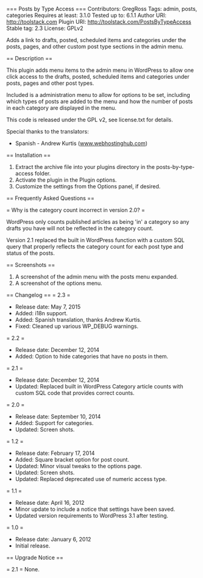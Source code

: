 === Posts by Type Access ===
Contributors: GregRoss
Tags: admin, posts, categories
Requires at least: 3.1.0
Tested up to: 6.1.1
Author URI: http://toolstack.com
Plugin URI: http://toolstack.com/PostsByTypeAccess
Stable tag: 2.3
License: GPLv2

Adds a link to drafts, posted, scheduled items and categories under the posts, pages, and other custom post type sections in the admin menu.

== Description ==

This plugin adds menu items to the admin menu in WordPress to allow one click access to the drafts, posted, scheduled items and categories under posts, pages and other post types.

Included is a administration menu to allow for options to be set, including which types of posts are added to the menu and how the number of posts in each category are displayed in the menu.

This code is released under the GPL v2, see license.txt for details.

Special thanks to the translators:

* Spanish - Andrew Kurtis (www.webhostinghub.com)

== Installation ==

1. Extract the archive file into your plugins directory in the posts-by-type-access folder.
2. Activate the plugin in the Plugin options.
3. Customize the settings from the Options panel, if desired.

== Frequently Asked Questions ==

= Why is the category count incorrect in version 2.0? =

WordPress only counts published articles as being 'in' a category so any drafts you have will not be reflected in the category count.

Version 2.1 replaced the built in WordPress function with a custom SQL query that properly reflects the category count for each post type and status of the posts.

== Screenshots ==

1. A screenshot of the admin menu with the posts menu expanded.
2. A screenshot of the options menu.

== Changelog ==
= 2.3 =
* Release date: May 7, 2015
* Added: i18n support.
* Added: Spanish translation, thanks Andrew Kurtis.
* Fixed: Cleaned up various WP_DEBUG warnings.

= 2.2 =
* Release date: December 12, 2014
* Added: Option to hide categories that have no posts in them.

= 2.1 =
* Release date:  December 12, 2014
* Updated: Replaced built in WordPress Category article counts with custom SQL code that provides correct counts.

= 2.0 =
* Release date: September 10, 2014
* Added: Support for categories.
* Updated: Screen shots.

= 1.2 =
* Release date: February 17, 2014
* Added: Square bracket option for post count.
* Updated: Minor visual tweaks to the options page.
* Updated: Screen shots.
* Updated: Replaced deprecated use of numeric access type.

= 1.1 =
* Release date: April 16, 2012
* Minor update to include a notice that settings have been saved.
* Updated version requirements to WordPress 3.1 after testing.

= 1.0 =
* Release date: January 6, 2012
* Initial release.

== Upgrade Notice ==

= 2.1 =
None.

